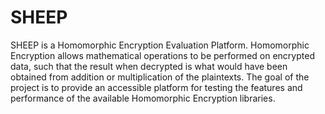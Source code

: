 # SHEEP
SHEEP is a Homomorphic Encryption Evaluation Platform.
Homomorphic Encryption allows mathematical operations
to be performed on encrypted data, such that the result when
decrypted is what would have been obtained from addition or
multiplication of the plaintexts. The goal of the project is to
provide an accessible platform for testing the features and
performance of the available Homomorphic Encryption libraries.
